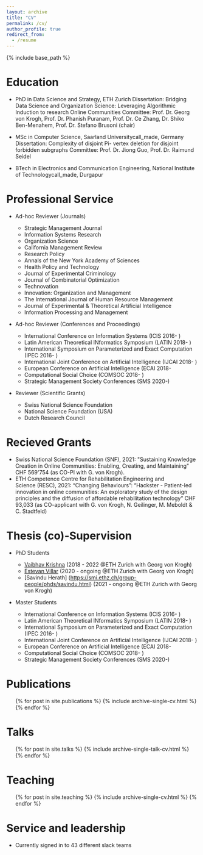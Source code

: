 ```yaml
---
layout: archive
title: "CV"
permalink: /cv/
author_profile: true
redirect_from:
  - /resume
---
```


{% include base_path %}

Education
======

* PhD in Data Science and Strategy, ETH Zurich
Dissertation: Bridging Data Science and Organization Science: Leveraging Algorithmic Induction to research Online Communities
Committee: Prof. Dr. Georg von Krogh, Prof. Dr. Phanish Puranam, Prof. Dr. Ce Zhang, Dr. Shiko Ben-​Menahem, Prof. Dr. Stefano Brusoni (chair)

* MSc in Computer Science, Saarland Universitycall_made, Germany
Dissertation: Complexity of disjoint Pi- vertex deletion for disjoint forbidden subgraphs
Committee: Prof. Dr. Jiong Guo, Prof. Dr. Raimund Seidel 

* BTech in Electronics and Communication Engineering, National Institute of Technologycall_made, Durgapur


Professional Service
======
* Ad-hoc Reviewer (Journals)
  * Strategic Management Journal
  * Information Systems Research
  * Organization Science
  * California Management Review
  * Research Policy
  * Annals of the New York Academy of Sciences
  * Health Policy and Technology
  * Journal of Experimental Criminology
  * Journal of Combinatorial Optimization
  * Technovation
  * Innovation: Organization and Management 
  * The International Journal of Human Resource Management
  * Journal of Experimental & Theoretical Artificial Intelligence
  * Information Processing and Management

* Ad-hoc Reviewer (Conferences and Proceedings)
  * International Conference on Information Systems (ICIS 2016- )
  * Latin American Theoretical INformatics Symposium (LATIN 2018- ) 
  * International Symposium on Parameterized and Exact Computation (IPEC 2016- ) 
  * International Joint Conference on Artificial Intelligence (IJCAI 2018- )
  * European Conference on Artificial Intelligence (ECAI 2018- 
  * Computational Social Choice (COMSOC 2018- )
  * Strategic Management Society Conferences (SMS 2020-)

* Reviewer (Scientific Grants)
  * Swiss National Science Foundation
  * National Science Foundation (USA)
  * Dutch Research Council
  
Recieved Grants
======
* Swiss National Science Foundation (SNF), 2021: "Sustaining Knowledge Creation in Online Communities: Enabling, Creating, and Maintaining" CHF 569'754 (as CO-PI with G. von Krogh).
* ETH Competence Centre for Rehabilitation Engineering and Science (RESC), 2021: “Changing Behaviours”: “Hackster - Patient-led innovation in online communities: An exploratory study of the design principles and the diffusion of affordable rehabilitation technology” CHF 93,033 (as CO-applicant with G. von Krogh, N. Geilinger, M. Meboldt & C. Stadtfeld)
 


Thesis (co)-Supervision
======
* PhD Students
  * [Vaibhav Krishna](https://smi.ethz.ch/group-people/phds/vaibhav.html) (2018 - 2022 @ETH Zurich with Georg von Krogh)
  * [Estevan Villar](https://smi.ethz.ch/group-people/phds/estevan.html) (2020 - ongoing @ETH Zurich with Georg von Krogh)
  * [Savindu Herath] (https://smi.ethz.ch/group-people/phds/savindu.html) (2021 - ongoing  @ETH Zurich with Georg von Krogh)

* Master Students
  * International Conference on Information Systems (ICIS 2016- )
  * Latin American Theoretical INformatics Symposium (LATIN 2018- ) 
  * International Symposium on Parameterized and Exact Computation (IPEC 2016- ) 
  * International Joint Conference on Artificial Intelligence (IJCAI 2018- )
  * European Conference on Artificial Intelligence (ECAI 2018- 
  * Computational Social Choice (COMSOC 2018- )
  * Strategic Management Society Conferences (SMS 2020-)








Publications
======
  <ul>{% for post in site.publications %}
    {% include archive-single-cv.html %}
  {% endfor %}</ul>
  
Talks
======
  <ul>{% for post in site.talks %}
    {% include archive-single-talk-cv.html %}
  {% endfor %}</ul>
  
Teaching
======
  <ul>{% for post in site.teaching %}
    {% include archive-single-cv.html %}
  {% endfor %}</ul>
  
Service and leadership
======
* Currently signed in to 43 different slack teams
